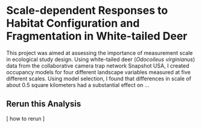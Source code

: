 # Scale-dependent Responses to Habitat Configuration and Fragmentation in White-tailed Deer
This project was aimed at assessing the importance of measurement scale in ecological study design. Using white-tailed deer (_Odocoileus virginianus_) data from the collaborative camera trap network Snapshot USA, I created occupancy models for four different landscape variables measured at five different scales. Using model selection, I found that differences in scale of about 0.5 square kilometers had a substantial effect on ...


## Rerun this Analysis
[ how to rerun ]
